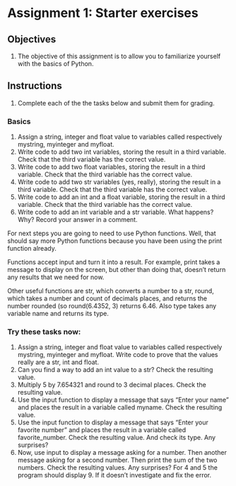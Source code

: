 # Assignment 1: Starter exercises

## Objectives
1. The objective of this assignment is to allow you to familiarize yourself 
with the basics of Python.
## Instructions
1. Complete each of the the tasks below and submit them for grading.
### Basics
1. Assign a string, integer and float value to variables called respectively 
mystring, myinteger and myfloat. 
1. Write code to add two int variables, storing the result in a third 
variable. Check that the third variable has the correct value.
1. Write code to add two float variables, storing the result in a third 
variable. Check that the third variable has the correct value.
1. Write code to add two str variables (yes, really), storing the result in a 
third variable. Check that the third variable has the correct value.
1. Write code to add an int and a float variable, storing the result in a 
third variable. Check that the third variable has the correct value.
1. Write code to add an int variable and a str variable. What happens? Why? 
Record your answer in a comment.


For next steps you are going to need to use Python functions. Well, that 
should say more Python functions because you have been using the print 
function already.

Functions accept input and turn it into a result. For example, print takes 
a message to display on the screen, but other than doing that, doesn’t return 
any results that we need for now.

Other useful functions are str, which converts a number to a str, round, 
which takes a number and count of decimals places, and returns the number 
rounded (so round(6.4352, 3) returns 6.46. Also type takes any variable name 
and returns its type.

### Try these tasks now:
1. Assign a string, integer and float value to variables called respectively 
mystring, myinteger and myfloat. Write code to prove that the values really 
are a str, int and float.
1. Can you find a way to add an int value to a str? Check the resulting value.
1. Multiply 5 by 7.654321 and round to 3 decimal places. Check the resulting 
value.
1. Use the input function to display a message that says “Enter your name” and 
places the result in a variable called myname. Check the resulting value.
1. Use the input function to display a message that says “Enter your favorite 
number” and places the result in a variable called favorite_number. Check the 
resulting value. And check its type. Any surprises?
1. Now, use input to display a message asking for a number. Then another 
message asking for a second number. Then print the sum of the two numbers. 
Check the resulting values. Any surprises? For 4 and 5 the program should 
display 9. If it doesn’t investigate and fix the error.

